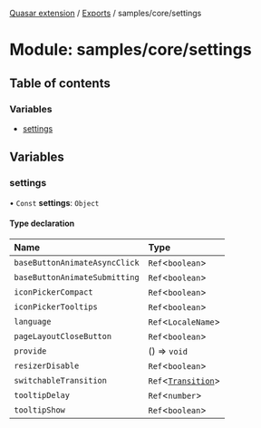 [Quasar extension](../index.md) / [Exports](../modules.md) / samples/core/settings

# Module: samples/core/settings

## Table of contents

### Variables

- [settings](samples_core_settings.md#settings)

## Variables

### settings

• `Const` **settings**: `Object`

#### Type declaration

| Name | Type |
| :------ | :------ |
| `baseButtonAnimateAsyncClick` | `Ref`<`boolean`\> |
| `baseButtonAnimateSubmitting` | `Ref`<`boolean`\> |
| `iconPickerCompact` | `Ref`<`boolean`\> |
| `iconPickerTooltips` | `Ref`<`boolean`\> |
| `language` | `Ref`<`LocaleName`\> |
| `pageLayoutCloseButton` | `Ref`<`boolean`\> |
| `provide` | () => `void` |
| `resizerDisable` | `Ref`<`boolean`\> |
| `switchableTransition` | `Ref`<[`Transition`](../enums/components_Switchable_extras.Switchable.Transition.md)\> |
| `tooltipDelay` | `Ref`<`number`\> |
| `tooltipShow` | `Ref`<`boolean`\> |
